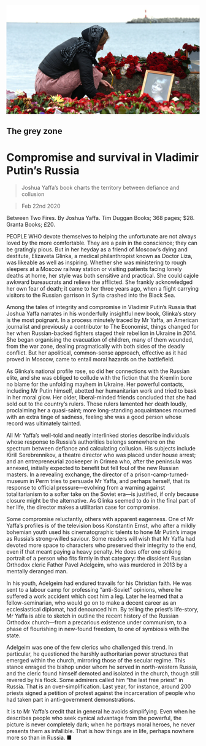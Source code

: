 ![](./images/20200222_BKP506.jpg)

## The grey zone

# Compromise and survival in Vladimir Putin’s Russia

> Joshua Yaffa’s book charts the territory between defiance and collusion

> Feb 22nd 2020

Between Two Fires. By Joshua Yaffa. Tim Duggan Books; 368 pages; $28. Granta Books; £20.

PEOPLE WHO devote themselves to helping the unfortunate are not always loved by the more comfortable. They are a pain in the conscience; they can be gratingly pious. But in her heyday as a friend of Moscow’s dying and destitute, Elizaveta Glinka, a medical philanthropist known as Doctor Liza, was likeable as well as inspiring. Whether she was ministering to rough sleepers at a Moscow railway station or visiting patients facing lonely deaths at home, her style was both sensitive and practical. She could cajole awkward bureaucrats and relieve the afflicted. She frankly acknowledged her own fear of death; it came to her three years ago, when a flight carrying visitors to the Russian garrison in Syria crashed into the Black Sea.

Among the tales of integrity and compromise in Vladimir Putin’s Russia that Joshua Yaffa narrates in his wonderfully insightful new book, Glinka’s story is the most poignant. In a process minutely traced by Mr Yaffa, an American journalist and previously a contributor to The Economist, things changed for her when Russian-backed fighters staged their rebellion in Ukraine in 2014. She began organising the evacuation of children, many of them wounded, from the war zone, dealing pragmatically with both sides of the deadly conflict. But her apolitical, common-sense approach, effective as it had proved in Moscow, came to entail moral hazards on the battlefield.

As Glinka’s national profile rose, so did her connections with the Russian elite, and she was obliged to collude with the fiction that the Kremlin bore no blame for the unfolding mayhem in Ukraine. Her powerful contacts, including Mr Putin himself, abetted her humanitarian work and tried to bask in her moral glow. Her older, liberal-minded friends concluded that she had sold out to the country’s rulers. Those rulers lamented her death loudly, proclaiming her a quasi-saint; more long-standing acquaintances mourned with an extra tinge of sadness, feeling she was a good person whose record was ultimately tainted.

All Mr Yaffa’s well-told and neatly interlinked stories describe individuals whose response to Russia’s authorities belongs somewhere on the spectrum between defiance and calculating collusion. His subjects include Kirill Serebrennikov, a theatre director who was placed under house arrest; and an entrepreneurial zookeeper in Crimea who, after the peninsula was annexed, initially expected to benefit but fell foul of the new Russian masters. In a revealing exchange, the director of a prison-camp-turned-museum in Perm tries to persuade Mr Yaffa, and perhaps herself, that its response to official pressure—evolving from a warning against totalitarianism to a softer take on the Soviet era—is justified, if only because closure might be the alternative. As Glinka seemed to do in the final part of her life, the director makes a utilitarian case for compromise.

Some compromise reluctantly, others with apparent eagerness. One of Mr Yaffa’s profiles is of the television boss Konstantin Ernst, who after a mildly bohemian youth used his cinematographic talents to hone Mr Putin’s image as Russia’s strong-willed saviour. Some readers will wish that Mr Yaffa had devoted more space to characters who preserved their integrity to the end, even if that meant paying a heavy penalty. He does offer one striking portrait of a person who fits firmly in that category: the dissident Russian Orthodox cleric Father Pavel Adelgeim, who was murdered in 2013 by a mentally deranged man.

In his youth, Adelgeim had endured travails for his Christian faith. He was sent to a labour camp for professing “anti-Soviet” opinions, where he suffered a work accident which cost him a leg. Later he learned that a fellow-seminarian, who would go on to make a decent career as an ecclesiastical diplomat, had denounced him. By telling the priest’s life-story, Mr Yaffa is able to sketch in outline the recent history of the Russian Orthodox church—from a precarious existence under communism, to a phase of flourishing in new-found freedom, to one of symbiosis with the state.

Adelgeim was one of the few clerics who challenged this trend. In particular, he questioned the harshly authoritarian power structures that emerged within the church, mirroring those of the secular regime. This stance enraged the bishop under whom he served in north-western Russia, and the cleric found himself demoted and isolated in the church, though still revered by his flock. Some admirers called him “the last free priest” in Russia. That is an over-simplification. Last year, for instance, around 200 priests signed a petition of protest against the incarceration of people who had taken part in anti-government demonstrations.

It is to Mr Yaffa’s credit that in general he avoids simplifying. Even when he describes people who seek cynical advantage from the powerful, the picture is never completely dark; when he portrays moral heroes, he never presents them as infallible. That is how things are in life, perhaps nowhere more so than in Russia. ■
